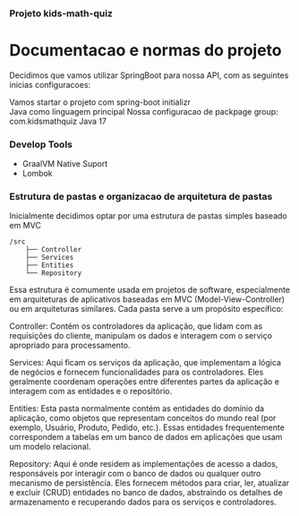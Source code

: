 ### Projeto kids-math-quiz

# Documentacao e normas do projeto

Decidimos que vamos utilizar SpringBoot para nossa API, com as seguintes inicias configuracoes:

Vamos startar o projeto com spring-boot initializr  
Java como linguagem principal
Nossa configuracao de packpage group: com.kidsmathquiz
Java 17

### Develop Tools

- GraalVM Native Suport
- Lombok

### Estrutura de pastas e organizacao de arquitetura de pastas

Inicialmente decidimos optar por uma estrutura de pastas simples baseado em MVC


```
/src
    ├── Controller
    ├── Services
    ├── Entities
    └── Repository
```

Essa estrutura é comumente usada em projetos de software, especialmente em arquiteturas de aplicativos baseadas em MVC (Model-View-Controller) ou em arquiteturas similares. Cada pasta serve a um propósito específico:

Controller: Contém os controladores da aplicação, que lidam com as requisições do cliente, manipulam os dados e interagem com o serviço apropriado para processamento.

Services: Aqui ficam os serviços da aplicação, que implementam a lógica de negócios e fornecem funcionalidades para os controladores. Eles geralmente coordenam operações entre diferentes partes da aplicação e interagem com as entidades e o repositório.

Entities: Esta pasta normalmente contém as entidades do domínio da aplicação, como objetos que representam conceitos do mundo real (por exemplo, Usuário, Produto, Pedido, etc.). Essas entidades frequentemente correspondem a tabelas em um banco de dados em aplicações que usam um modelo relacional.

Repository: Aqui é onde residem as implementações de acesso a dados, responsáveis por interagir com o banco de dados ou qualquer outro mecanismo de persistência. Eles fornecem métodos para criar, ler, atualizar e excluir (CRUD) entidades no banco de dados, abstraindo os detalhes de armazenamento e recuperando dados para os serviços e controladores.
